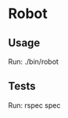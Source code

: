 Robot
=============

Usage
-------------

Run:
  ./bin/robot

Tests
-------------

Run:
  rspec spec
